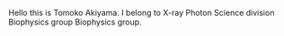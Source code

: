Hello this is Tomoko Akiyama. I belong to X-ray Photon Science division Biophysics group Biophysics group.
